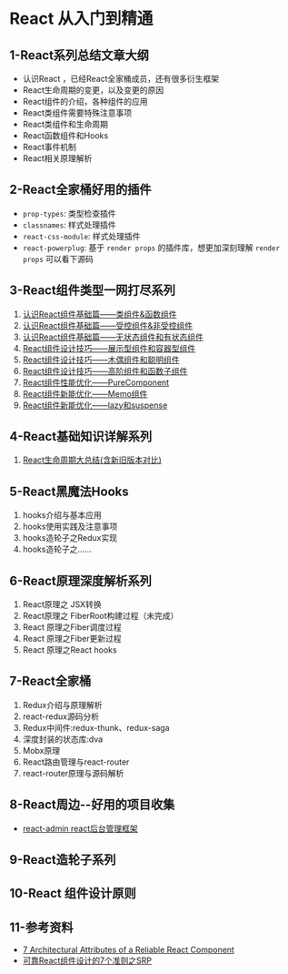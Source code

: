 # React 从入门到精通

## 1-React系列总结文章大纲

* 认识React ，已经React全家桶成员，还有很多衍生框架
* React生命周期的变更，以及变更的原因
* React组件的介绍，各种组件的应用
* React类组件需要特殊注意事项
* React类组件和生命周期
* React函数组件和Hooks
* React事件机制
* React相关原理解析

## 2-React全家桶好用的插件

* `prop-types`: 类型检查插件
* `classnames`: 样式处理插件
* `react-css-module`: 样式处理插件
* `react-powerplug`: 基于 `render props` 的插件库，想更加深刻理解 `render props` 可以看下源码

## 3-React组件类型一网打尽系列

1. [认识React组件基础篇——类组件&函数组件][31]
1. [认识React组件基础篇——受控组件&非受控组件][32]
2. [认识React组件基础篇——无状态组件和有状态组件][33]
3. [React组件设计技巧——展示型组件和容器型组件][34]
4. [React组件设计技巧——木偶组件和聪明组件][35]
5. [React组件设计技巧——高阶组件和函数子组件][36]
6. [React组件性能优化——PureComponent][37]
7. [React组件新能优化——Memo组件][38]
8. [React组件新能优化——lazy和suspense][39]

## 4-React基础知识详解系列

1. [React生命周期大总结(含新旧版本对比)][41]

## 5-React黑魔法Hooks

1. hooks介绍与基本应用
1. hooks使用实践及注意事项
1. hooks造轮子之Redux实现
1. hooks造轮子之……

## 6-React原理深度解析系列

1. React原理之 JSX转换
2. React原理之 FiberRoot构建过程（未完成）
3. React 原理之Fiber调度过程
4. React 原理之Fiber更新过程
5. React 原理之React hooks

## 7-React全家桶
1. Redux介绍与原理解析
1. react-redux源码分析
1. Redux中间件:redux-thunk、redux-saga
1. 深度封装的状态库:dva
1. Mobx原理
1. React路由管理与react-router
1. react-router原理与源码解析

## 8-React周边--好用的项目收集

* [react-admin react后台管理框架][1]

[1]: https://github.com/yezihaohao/react-admin

## 9-React造轮子系列


## 10-React 组件设计原则

## 11-参考资料

* [7 Architectural Attributes of a Reliable React Component](https://dmitripavlutin.com/7-architectural-attributes-of-a-reliable-react-component)
* [可靠React组件设计的7个准则之SRP](https://juejin.im/post/5d4acb28e51d45620771f082)


[31]: https://github.com/Martin-Shao/Road-to-FullStack/blob/master/react/articles/component1.md
[32]: https://github.com/Martin-Shao/Road-to-FullStack/blob/master/react/articles/component2.md
[33]: https://github.com/Martin-Shao/Road-to-FullStack/blob/master/react/articles/component3.md
[34]: https://github.com/Martin-Shao/Road-to-FullStack/blob/master/react/articles/component4.md
[35]: https://github.com/Martin-Shao/Road-to-FullStack/blob/master/react/articles/component5.md
[36]: https://github.com/Martin-Shao/Road-to-FullStack/blob/master/react/articles/component6.md
[37]: https://github.com/Martin-Shao/Road-to-FullStack/blob/master/react/articles/component7.md
[38]: https://github.com/Martin-Shao/Road-to-FullStack/blob/master/react/articles/component8.md
[39]: https://github.com/Martin-Shao/Road-to-FullStack/blob/master/react/articles/component9.md

[41]: https://github.com/Martin-Shao/Road-to-FullStack/blob/master/react/articles/about-lifecycle.md
